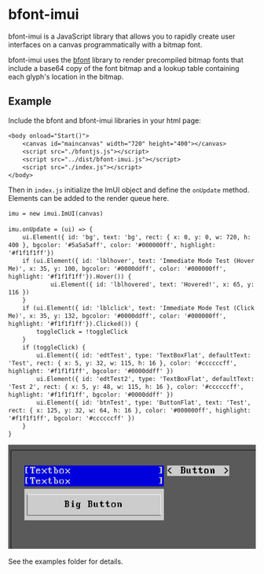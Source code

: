 # bfont-imui

bfont-imui is a JavaScript library that allows you to rapidly create user interfaces on a canvas programmatically with a bitmap font.

bfont-imui uses the [bfont](https://github.com/philbgarner/bfontjs) library to render precompiled bitmap fonts that include a base64 copy of the font bitmap and a lookup table containing each glyph's location in the bitmap.

## Example

Include the bfont and bfont-imui libraries in your html page:

```
<body onload="Start()">
    <canvas id="maincanvas" width="720" height="400"></canvas>
    <script src="./bfontjs.js"></script>
    <script src="../dist/bfont-imui.js"></script>
    <script src="./index.js"></script>
</body>
```

Then in `index.js` initialize the ImUI object and define the `onUpdate` method.  Elements can be added to the render queue here.

```
imu = new imui.ImUI(canvas)

imu.onUpdate = (ui) => {
    ui.Element({ id: 'bg', text: 'bg', rect: { x: 0, y: 0, w: 720, h: 400 }, bgcolor: '#5a5a5aff', color: '#000000ff', highlight: '#f1f1f1ff'})
    if (ui.Element({ id: 'lblhover', text: 'Immediate Mode Test (Hover Me)', x: 35, y: 100, bgcolor: '#0000ddff', color: '#000000ff', highlight: '#f1f1f1ff'}).Hover()) {
            ui.Element({ id: 'lblhovered', text: 'Hovered!', x: 65, y: 116 })
    }
    if (ui.Element({ id: 'lblclick', text: 'Immediate Mode Test (Click Me)', x: 35, y: 132, bgcolor: '#0000ddff', color: '#000000ff', highlight: '#f1f1f1ff'}).Clicked()) {
        toggleClick = !toggleClick
    }
    if (toggleClick) {
        ui.Element({ id: 'edtTest', type: 'TextBoxFlat', defaultText: 'Test', rect: { x: 5, y: 32, w: 115, h: 16 }, color: '#ccccccff', highlight: '#f1f1f1ff', bgcolor: '#0000ddff' })
        ui.Element({ id: 'edtTest2', type: 'TextBoxFlat', defaultText: 'Test 2', rect: { x: 5, y: 48, w: 115, h: 16 }, color: '#ccccccff', highlight: '#f1f1f1ff', bgcolor: '#0000ddff' })
        ui.Element({ id: 'btnTest', type: 'ButtonFlat', text: 'Test', rect: { x: 125, y: 32, w: 64, h: 16 }, color: '#000000ff', highlight: '#f1f1f1ff', bgcolor: '#ccccccff' })
    }
}
```

![Example controls.](https://github.com/philbgarner/bfont-imui/blob/master/examples/example.png)

See the examples folder for details.